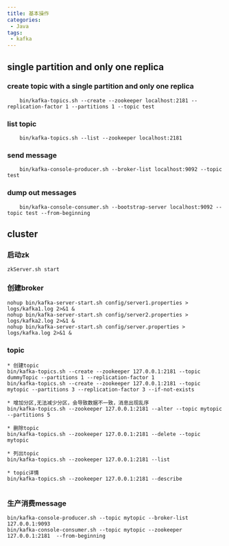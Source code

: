 ```yaml
---
title: 基本操作
categories:
 - Java
tags: 
 - kafka
---
```


## single partition and only one replica

### create topic with a single partition and only one replica
````
	bin/kafka-topics.sh --create --zookeeper localhost:2181 --replication-factor 1 --partitions 1 --topic test
````

### list topic
````
	bin/kafka-topics.sh --list --zookeeper localhost:2181
````

### send message
````
	bin/kafka-console-producer.sh --broker-list localhost:9092 --topic test
````

### dump out messages
````
	bin/kafka-console-consumer.sh --bootstrap-server localhost:9092 --topic test --from-beginning
````

## cluster

### 启动zk
````
zkServer.sh start
````

### 创建broker
````
nohup bin/kafka-server-start.sh config/server1.properties > logs/kafka1.log 2>&1 &
nohup bin/kafka-server-start.sh config/server2.properties > logs/kafka2.log 2>&1 &
nohup bin/kafka-server-start.sh config/server.properties > logs/kafka.log 2>&1 &
````

### topic
````
* 创建topic
bin/kafka-topics.sh --create --zookeeper 127.0.0.1:2181 --topic dummyTopic --partitions 1 --replication-factor 1
bin/kafka-topics.sh --create --zookeeper 127.0.0.1:2181 --topic mytopic --partitions 3 --replication-factor 3 --if-not-exists

* 增加分区,无法减少分区，会导致数据不一致，消息出现乱序
bin/kafka-topics.sh --zookeeper 127.0.0.1:2181 --alter --topic mytopic --partitions 5

* 删除topic
bin/kafka-topics.sh --zookeeper 127.0.0.1:2181 --delete --topic mytopic

* 列出topic
bin/kafka-topics.sh --zookeeper 127.0.0.1:2181 --list

* topic详情
bin/kafka-topics.sh --zookeeper 127.0.0.1:2181 --describe


````
### 生产消费message
````
bin/kafka-console-producer.sh --topic mytopic --broker-list 127.0.0.1:9093
bin/kafka-console-consumer.sh --topic mytopic --zookeeper 127.0.0.1:2181  --from-beginning
````














